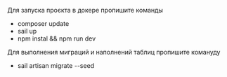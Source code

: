 
Для запуска проєкта в докере пропишите команды
 - composer update
 - sail up
 - npm instal && npm run dev


Для выполнения миграций и наполнений таблиц пропишите комануду
 - sail artisan migrate --seed
